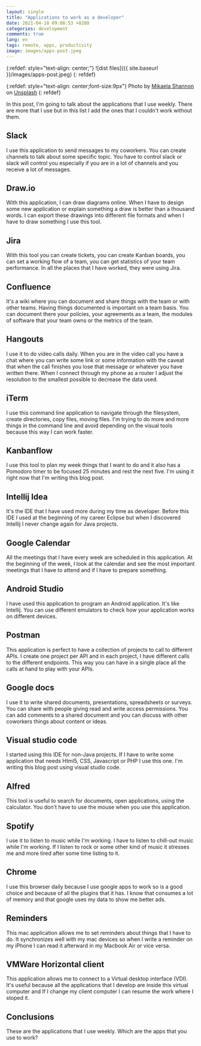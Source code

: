 ```yaml
---
layout: single
title: "Applications to work as a developer"
date: 2021-04-18 09:08:53 +0200
categories: development
comments: true
lang: en
tags: remote, apps, productivity
image: images/apps-post.jpeg
---
```


{:refdef: style="text-align: center;"}
![dist files]({{ site.baseurl }}/images/apps-post.jpeg)
{: refdef}

{:refdef: style="text-align: center;font-size:9px"}
Photo by <a href="https://unsplash.com/@mikaelashannon?utm_source=unsplash&utm_medium=referral&utm_content=creditCopyText">Mikaela Shannon</a> on <a href="https://unsplash.com/s/photos/desktop-apps?utm_source=unsplash&utm_medium=referral&utm_content=creditCopyText">Unsplash</a>
{: refdef}  

In this post, I'm going to talk about the applications that I use weekly. There are more that I use but in this list I add the ones that I couldn't work without them.

## Slack

I use this application to send messages to my coworkers. You can create channels to talk about some specific topic. You have to control slack or slack will control you especially if you are in a lot of channels and you receive a lot of messages.

## Draw.io

With this application, I can draw diagrams online. When I have to design some new application or explain something a draw is better than a thousand words. I can export these drawings into different file formats and when I have to draw something I use this tool.

## Jira

With this tool you can create tickets, you can create Kanban boards, you can set a working flow of a team, you can get statistics of your team performance. In all the places that I have worked, they were using Jira.

## Confluence

It's a wiki where you can document and share things with the team or with other teams. Having things documented is important on a team basis. You can document there your policies, your agreements as a team, the modules of software that your team owns or the metrics of the team. 

## Hangouts

I use it to do video calls daily. When you are in the video call you have a chat where you can write some link or some information with the caveat that when the call finishes you lose that message or whatever you have written there. When I connect through my phone as a router I adjust the resolution to the smallest possible to decrease the data used.

## iTerm

I use this command line application to navigate through the filesystem, create directories, copy files, moving files. I'm trying to do more and more things in the command line and avoid depending on the visual tools because this way I can work faster. 

## Kanbanflow

I use this tool to plan my week things that I want to do and it also has a Pomodoro timer to be focused 25 minutes and rest the next five. I'm using it right now that I'm writing this blog post.

## Intellij Idea

It's the IDE that I have used more during my time as developer. Before this IDE I used at the beginning of my career Eclipse but when I discovered Intellij I never change again for Java projects.

## Google Calendar

All the meetings that I have every week are scheduled in this application. At the beginning of the week, I look at the calendar and see the most important meetings that I have to attend and if I have to prepare something.

## Android Studio

I have used this application to program an Android application. It's like Intellij. You can use different emulators to check how your application works on different devices.

## Postman

This application is perfect to have a collection of projects to call to different APIs. I create one project per API and in each project, I have different calls to the different endpoints. This way you can have in a single place all the calls at hand to play with your APIs.

## Google docs

I use it to write shared documents, presentations, spreadsheets or surveys. You can share with people giving read and write access permissions. You can add comments to a shared document and you can discuss with other coworkers things about content or ideas.

## Visual studio code

I started using this IDE for non-Java projects. If I have to write some application that needs Html5, CSS, Javascript or PHP I use this one. I'm writing this blog post using visual studio code.

## Alfred

This tool is useful to search for documents, open applications, using the calculator. You don't have to use the mouse when you use this application. 

## Spotify

I use it to listen to music while I'm working. I have to listen to chill-out music while I'm working. If I listen to rock or some other kind of music it stresses me and more tired after some time listing to it. 

## Chrome

I use this browser daily because I use google apps to work so is a good choice and because of all the plugins that it has. I know that consumes a lot of memory and that google uses my data to show me better ads.   

## Reminders

This mac application allows me to set reminders about things that I have to do. It synchronizes well with my mac devices so when I write a reminder on my iPhone I can read it afterward in my Macbook Air or vice versa.

## VMWare Horizontal client

This application allows me to connect to a Virtual desktop interface (VDI). It's useful because all the applications that I develop are inside this virtual computer and If I change my client computer I can resume the work where I stoped it.

## Conclusions

These are the applications that I use weekly. Which are the apps that you use to work? 